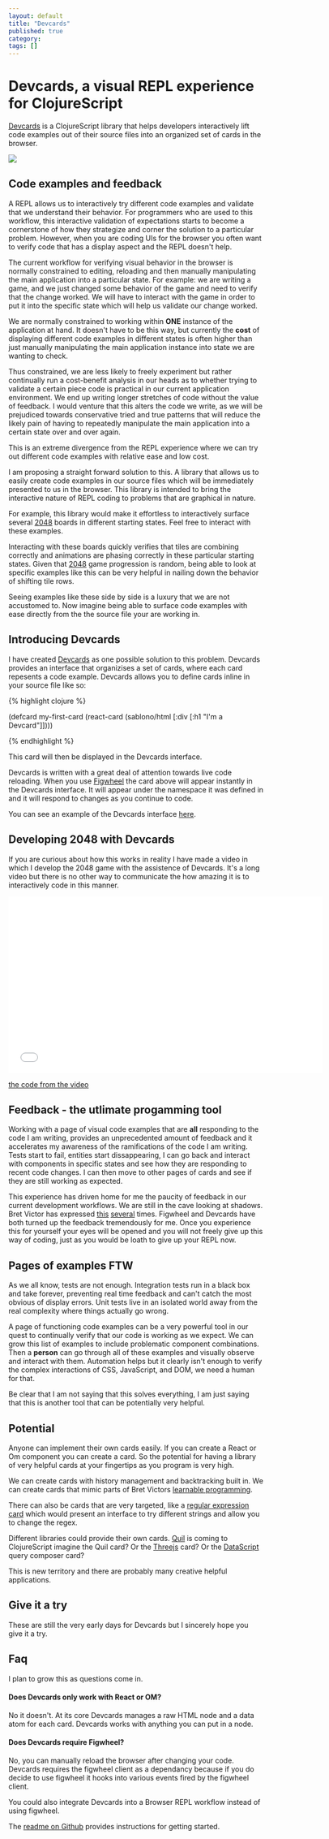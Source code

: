 ```yaml
---
layout: default
title: "Devcards"
published: true
category: 
tags: []
---
```


<link href="/resources/public/devcards/two-zero.css" rel="stylesheet" type="text/css">

# Devcards, a visual REPL experience for ClojureScript 

[Devcards][devcards] is a ClojureScript library that helps developers
interactively lift code examples out of their source files into an
organized set of cards in the browser.

<p>
<a href="https://github.com/bhauman/devcards">
<img class="img-responsive" src="https://s3.amazonaws.com/bhauman-blog-images/devcards-action-shot.png"/>
</a>
</p>

## Code examples and feedback

A REPL allows us to interactively try different code examples and
validate that we understand their behavior. For programmers who are
used to this workflow, this interactive validation of expectations
starts to become a cornerstone of how they strategize and corner the
solution to a particular problem. However, when you are coding UIs for
the browser you often want to verify code that has a display aspect
and the REPL doesn't help.

The current workflow for verifying visual behavior in the browser is
normally constrained to editing, reloading and then manually
manipulating the main application into a particular state. For
example: we are writing a game, and we just changed some behavior of
the game and need to verify that the change worked. We will have to
interact with the game in order to put it into the specific state which will
help us validate our change worked. 

We are normally constrained to working within **ONE** instance of the
application at hand. It doesn't have to be this way, but currently the
**cost** of displaying different code examples in different states is
often higher than just manually manipulating the main application
instance into state we are wanting to check.

Thus constrained, we are less likely to freely experiment but rather
continually run a cost-benefit analysis in our heads as to whether
trying to validate a certain piece code is practical in our current
application environment. We end up writing longer stretches of code
without the value of feedback. I would venture that this alters the code
we write, as we will be prejudiced towards conservative tried and true
patterns that will reduce the likely pain of having to repeatedly
manipulate the main application into a certain state over and over
again.

This is an extreme divergence from the REPL experience where we can
try out different code examples with relative ease and low cost.

I am proposing a straight forward solution to this. A library that
allows us to easily create code examples in our source files which
will be immediately presented to us in the browser. This library is
intended to bring the interactive nature of REPL coding to problems
that are graphical in nature.

For example, this library would make it effortless to interactively
surface several [2048][2048] boards in different starting states. Feel
free to interact with these examples.

<div class="panel panel-default devcard-panel devcard-padding devcard-padding-top">
  <div id="tz-board-1"></div>
</div>

<div class="panel panel-default devcard-panel devcard-padding devcard-padding-top">
<div id="tz-board-2"></div>
</div>

<div class="panel panel-default devcard-panel devcard-padding devcard-padding-top">
<div id="tz-board-3"></div>
</div>

Interacting with these boards quickly verifies that tiles are
combining correctly and animations are phasing correctly in these
particular starting states. Given that [2048][2048] game progression
is random, being able to look at specific examples like this can be
very helpful in nailing down the behavior of shifting tile rows.

Seeing examples like these side by side is a luxury that we are not
accustomed to. Now imagine being able to surface code examples with
ease directly from the the source file your are working in.

## Introducing Devcards

I have created [Devcards][devcards] as one possible solution to this
problem. Devcards provides an interface that organizises a set of
cards, where each card repesents a code example. Devcards allows you
to define cards inline in your source file like so:

{% highlight clojure %}

(defcard my-first-card 
  (react-card (sablono/html [:div [:h1 "I'm a Devcard"]])))

{% endhighlight %}

This card will then be displayed in the Devcards interface. 

Devcards is written with a great deal of attention towards live code
reloading. When you use [Figwheel][figwheel] the card above will appear instantly
in the Devcards interface. It will appear under the namespace it was
defined in and it will respond to changes as you continue to code.

You can see an example of the Devcards interface [here](http://rigsomelight.com/devcards/).

## Developing 2048 with Devcards

If you are curious about how this works in reality I have made a video
in which I develop the 2048 game with the assistence of Devcards.
It's a long video but there is no other way to communicate the how
amazing it is to interactively code in this manner.

<iframe src="//player.vimeo.com/video/96664598?byline=0&amp;portrait=0" width="620" height="348" frameborder="0" webkitallowfullscreen mozallowfullscreen allowfullscreen></iframe>

[the code from the video](https://gist.github.com/bhauman/68f965573ba660715b35)

## Feedback - the utlimate progamming tool

Working with a page of visual code examples that are **all**
responding to the code I am writing, provides an unprecedented amount
of feedback and it accelerates my awareness of the ramifications of
the code I am writing. Tests start to fail, entities start
dissappearing, I can go back and interact with components in specific
states and see how they are responding to recent code changes. I can
then move to other pages of cards and see if they are still working as
expected.

This experience has driven home for me the paucity of feedback in our
current development workflows. We are still in the cave looking at
shadows. Bret Victor has expressed  [this][learnableprogramming]
[several][unthinkable] times. Figwheel and Devcards have both turned up
the feedback tremendously for me. Once you experience this for
yourself your eyes will be opened and you will not freely give up this
way of coding, just as you would be loath to give up your REPL now.

## Pages of examples FTW

As we all know, tests are not enough. Integration tests run in a black
box and take forever, preventing real time feedback and can't catch
the most obvious of display errors. Unit tests live in an isolated
world away from the real complexity where things actually go wrong.

A page of functioning code examples can be a very powerful tool in our
quest to continually verify that our code is working as we expect. We
can grow this list of examples to include problematic component
combinations. Then a **person** can go through all of these examples
and visually observe and interact with them. Automation helps but it
clearly isn't enough to verify the complex interactions of CSS,
JavaScript, and DOM, we need a human for that.

Be clear that I am not saying that this solves everything, I am just
saying that this is another tool that can be potentially very helpful.

## Potential

Anyone can implement their own cards easily. If you can create a React
or Om component you can create a card. So the potential for having a
library of very helpful cards at your fingertips as you program is
very high.

We can create cards with history management and backtracking built in.
We can create cards that mimic parts of Bret Victors [learnable
programming][learnableprogramming].

There can also be cards that are very targeted, like a [regular
expression card][rubular] which would present an interface to try different
strings and allow you to change the regex.

Different libraries could provide their own cards. [Quil][quil] is coming to
ClojureScript imagine the Quil card? Or the [Threejs][threejs] card? Or the
[DataScript][datascript] query composer card?

This is new territory and there are probably many creative helpful
applications.

## Give it a try

These are still the very early days for Devcards but I sincerely hope
you give it a try.

## Faq

I plan to grow this as questions come in.

#### Does Devcards only work with React or OM?

No it doesn't. At its core Devcards manages a raw HTML node and a
data atom for each card. Devcards works with anything you can put in a
node.

#### Does Devcards require Figwheel?

No, you can manually reload the browser after changing your code.
Devcards requires the figwheel client as a dependancy because if you do
decide to use figwheel it hooks into various events fired by the
figwheel client.

You could also integrate Devcards into a Browser REPL workflow
instead of using figwheel.




The [readme on Github][devcards] provides instructions for getting started.

[devcards]: https://github.com/bhauman/devcards
[figwheel]: https://github.com/bhauman/lein-figwheel
[2048]: http://gabrielecirulli.github.io/2048/
[learnableprogramming]: http://worrydream.com/LearnableProgramming/
[unthinkable]: http://worrydream.com/#!/MediaForThinkingTheUnthinkable
[quil]: https://github.com/quil/quil
[threejs]: http://threejs.org/
[datascript]: https://github.com/tonsky/datascript
[rubular]: http://rubular.com/

<script src="/resources/public/devcards/js/devcard-examples-prod.js"></script>

